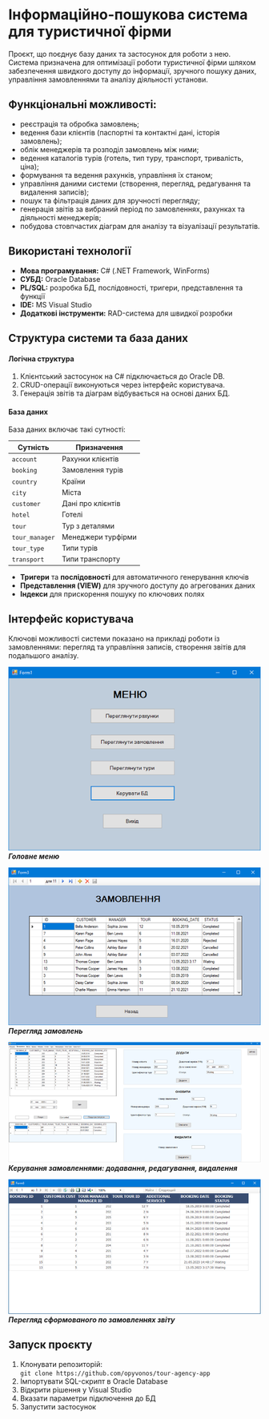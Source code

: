 # Інформаційно-пошукова система для туристичної фірми

Проєкт, що поєднує базу даних та застосунок для роботи з нею. Система призначена для оптимізації роботи туристичної фірми шляхом забезпечення швидкого доступу до інформації, зручного пошуку даних, управління замовленнями та аналізу діяльності установи.

## Функціональні можливості:

- реєстрація та обробка замовлень;
- ведення бази клієнтів (паспортні та контактні дані, історія замовлень);
- облік менеджерів та розподіл замовлень між ними;
- ведення каталогів турів (готель, тип туру, транспорт, тривалість, ціна);
- формування та ведення рахунків, управління їх станом;
- управління даними системи (створення, перегляд, редагування та видалення записів);
- пошук та фільтрація даних для зручності перегляду;
- генерація звітів за вибраний період по замовленнях, рахунках та діяльності менеджерів;
- побудова стовпчастих діаграм для аналізу та візуалізації результатів.

## Використані технології

- **Мова програмування:** C# (.NET Framework, WinForms)
- **СУБД:** Oracle Database
- **PL/SQL:** розробка БД, послідовності, тригери, представлення та функції
- **IDE:** MS Visual Studio
- **Додаткові інструменти:** RAD-система для швидкої розробки

## Структура системи та база даних

#### Логічна структура

1. Клієнтський застосунок на C# підключається до Oracle DB.
2. CRUD-операції виконуються через інтерфейс користувача.
3. Генерація звітів та діаграм відбувається на основі даних БД.

#### База даних

База даних включає такі сутності:

| Сутність       | Призначення        |
| -------------- | ------------------ |
| `account`      | Рахунки клієнтів   |
| `booking`      | Замовлення турів   |
| `country`      | Країни             |
| `city`         | Міста              |
| `customer`     | Дані про клієнтів  |
| `hotel`        | Готелі             |
| `tour`         | Тур з деталями     |
| `tour_manager` | Менеджери турфірми |
| `tour_type`    | Типи турів         |
| `transport`    | Типи транспорту    |

- **Тригери** та **послідовності** для автоматичного генерування ключів
- **Представлення (VIEW)** для зручного доступу до агрегованих даних
- **Індекси** для прискорення пошуку по ключових полях

## Інтерфейс користувача

Ключові можливості системи показано на прикладі роботи із замовленнями: перегляд та управління записів, створення звітів для подальшого аналізу.  

![Головне меню](demo/demo1.png)  
***Головне меню***

![Перегляд замовлень](demo/demo2.png)  
***Перегляд замовлень***

![Керування замовленнями](demo/demo3.png)  
***Керування замовленнями: додавання, редагування, видалення***

![Перегляд звіту](demo/demo4.png)
***Перегляд сформованого по замовленнях звіту***

## Запуск проєкту

1. Клонувати репозиторій:  
   `git clone https://github.com/opyvonos/tour-agency-app`
2. Імпортувати SQL-скрипт в Oracle Database
3. Відкрити рішення у Visual Studio
4. Вказати параметри підключення до БД
5. Запустити застосунок